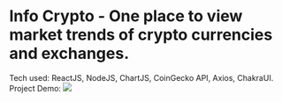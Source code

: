 # Info Crypto - One place to view market trends of crypto currencies and exchanges.
Tech used: ReactJS, NodeJS, ChartJS, CoinGecko API, Axios, ChakraUI.
Project Demo:
![](src/demo.gif)
